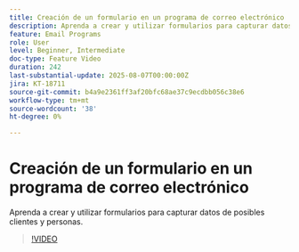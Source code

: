 ```yaml
---
title: Creación de un formulario en un programa de correo electrónico
description: Aprenda a crear y utilizar formularios para capturar datos de posibles clientes y personas.
feature: Email Programs
role: User
level: Beginner, Intermediate
doc-type: Feature Video
duration: 242
last-substantial-update: 2025-08-07T00:00:00Z
jira: KT-18711
source-git-commit: b4a9e2361ff3af20bfc68ae37c9ecdbb056c38e6
workflow-type: tm+mt
source-wordcount: '38'
ht-degree: 0%

---
```



# Creación de un formulario en un programa de correo electrónico

Aprenda a crear y utilizar formularios para capturar datos de posibles clientes y personas.

>[!VIDEO](https://video.tv.adobe.com/v/3470632/?learn=on&enablevpops)
